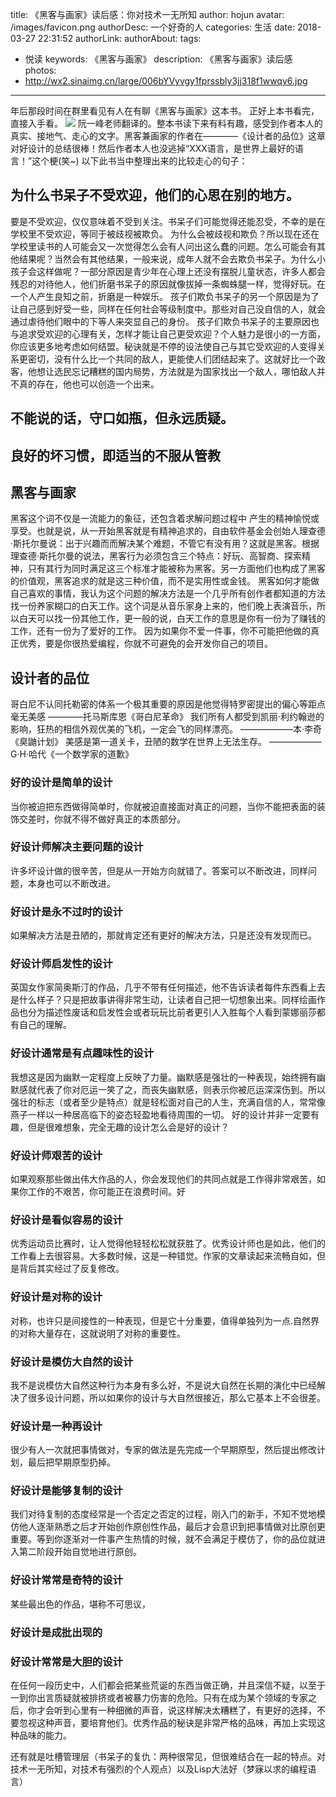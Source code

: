 title: 《黑客与画家》读后感：你对技术一无所知
author: hojun
avatar: /images/favicon.png
authorDesc: 一个好奇的人
categories: 生活
date: 2018-03-27 22:31:52
authorLink:
authorAbout:
tags:
 - 悦读
keywords: 《黑客与画家》
description: 《黑客与画家》读后感
photos:
 - http://wx2.sinaimg.cn/large/006bYVyvgy1fprssbly3jj318f1wwqv6.jpg
---
年后那段时间在群里看见有人在有聊《黑客与画家》这本书。
正好上本书看完，直接入手看。
![](http://wx2.sinaimg.cn/large/006bYVyvgy1fprssbly3jj318f1wwqv6.jpg)
阮一峰老师翻译的。整本书读下来有料有趣，感受到作者本人的真实、接地气、走心的文字。黑客兼画家的作者在————《设计者的品位》这章对好设计的总结很棒！然后作者本人也没逃掉“XXX语言，是世界上最好的语言！”这个梗(笑~)
以下此书当中整理出来的比较走心的句子：

## **为什么书呆子不受欢迎，他们的心思在别的地方。**

要是不受欢迎，仅仅意味着不受到关注。书呆子们可能觉得还能忍受，不幸的是在学校里不受欢迎，等同于被歧视被欺负。
为什么会被歧视和欺负？所以现在还在学校里读书的人可能会又一次觉得怎么会有人问出这么蠢的问题。怎么可能会有其他结果呢？当然会有其他结果，一般来说，成年人就不会去欺负书呆子。为什么小孩子会这样做呢？一部分原因是青少年在心理上还没有摆脱儿童状态，许多人都会残忍的对待他人，他们折磨书呆子的原因就像拔掉一条蜘蛛腿一样，觉得好玩。在一个人产生良知之前，折磨是一种娱乐。
孩子们欺负书呆子的另一个原因是为了让自己感到好受一些，同样在任何社会等级制度中。那些对自己没自信的人，就会通过虐待他们眼中的下等人来突显自己的身份。
孩子们欺负书呆子的主要原因也与追求受欢迎的心理有关，怎样才能让自己更受欢迎？个人魅力是很小的一方面，你应该更多地考虑如何结盟。秘诀就是不停的设法使自己与其它受欢迎的人变得关系更密切，没有什么比一个共同的敌人，更能使人们团结起来了。这就好比一个政客，他想让选民忘记糟糕的国内局势，方法就是为国家找出一个敌人，哪怕敌人并不真的存在，他也可以创造一个出来。

## **不能说的话，守口如瓶，但永远质疑。**

## **良好的坏习惯，即适当的不服从管教**

## **黑客与画家**

黑客这个词不仅是一流能力的象征，还包含着求解问题过程中 产生的精神愉悦或享受。也就是说，从一开始黑客就是有精神追求的，自由软件基金会创始人理查德·斯托尔曼说：出于兴趣而而解决某个难题，不管它有没有用？这就是黑客。根据理查德·斯托尔曼的说法，黑客行为必须包含三个特点：好玩、高智商、探索精神，只有其行为同时满足这三个标准才能被称为黑客。另一方面他们也构成了黑客的价值观，黑客追求的就是这三种价值，而不是实用性或金钱。
黑客如何才能做自己喜欢的事情，我认为这个问题的解决方法是一个几乎所有创作者都知道的方法找一份养家糊口的白天工作。这个词是从音乐家身上来的，他们晚上表演音乐，所以白天可以找一份其他工作，更一般的说，白天工作的意思是你有一份为了赚钱的工作，还有一份为了爱好的工作。
因为如果你不爱一件事，你不可能把他做的真正优秀，要是你很热爱编程，你就不可避免的会开发你自己的项目。

## **设计者的品位**

哥白尼不认同托勒密的体系一个极其重要的原因是他觉得特罗密提出的偏心等距点毫无美感      ————托马斯库恩《哥白尼革命》
我们所有人都受到凯丽·利约翰逊的影响，狂热的相信外观优美的飞机，一定会飞的同样漂亮。   ——————本·李奇《臭鼬计划》
美感是第一道关卡，丑陋的数学在世界上无法生存。   ——————G·H·哈代《一个数学家的道歉》

### **好的设计是简单的设计**

当你被迫把东西做得简单时，你就被迫直接面对真正的问题，当你不能把表面的装饰交差时，你就不得不做好真正的本质部分。

### **好设计师解决主要问题的设计**

许多坏设计做的很辛苦，但是从一开始方向就错了。答案可以不断改进，同样问题，本身也可以不断改进。

### **好设计是永不过时的设计**

如果解决方法是丑陋的，那就肯定还有更好的解决方法，只是还没有发现而已。

### **好设计师启发性的设计**
英国女作家简奥斯汀的作品，几乎不带有任何描述，他不告诉读者每件东西看上去是什么样子？只是把故事讲得非常生动，让读者自己把一切想象出来。同样绘画作品也分为描述性废话和启发性会或者玩玩比前者更引人入胜每个人看到蒙娜丽莎都有自己的理解。

### **好设计通常是有点趣味性的设计**

我想这是因为幽默一定程度上反映了力量。幽默感是强壮的一种表现，始终拥有幽默感就代表了你对厄运一笑了之，而丧失幽默感，则表示你被厄运深深伤到。所以强壮的标志（或者至少是特点）就是轻松面对自己的人生，充满自信的人，常常像燕子一样以一种居高临下的姿态轻盈地看待周围的一切。
好的设计并非一定要有趣，但是很难想象，完全无趣的设计怎么会是好的设计？

### **好设计师艰苦的设计**

如果观察那些做出伟大作品的人，你会发现他们的共同点就是工作得非常艰苦，如果你工作的不艰苦，你可能正在浪费时间。好

### **好设计是看似容易的设计**

优秀运动员比赛时，让人觉得他轻轻松松就获胜了。优秀设计师也是如此，他们的工作看上去很容易。大多数时候，这是一种错觉。作家的文章读起来流畅自如，但是背后其实经过了反复修改。
### **好设计是对称的设计**
对称，也许只是间接性的一种表现，但是它十分重要，值得单独列为一点.自然界的对称大量存在，这就说明了对称的重要性。

### **好设计是模仿大自然的设计**

我不是说模仿大自然这种行为本身有多么好，不是说大自然在长期的演化中已经解决了很多设计问题，所以如果你的设计与大自然很接近，那么它基本上不会很差。

### **好设计是一种再设计**

很少有人一次就把事情做对，专家的做法是先完成一个早期原型，然后提出修改计划，最后把早期原型扔掉。

### **好设计是能够复制的设计**

我们对待复制的态度经常是一个否定之否定的过程，刚入门的新手，不知不觉地模仿他人逐渐熟悉之后才开始创作原创性作品，最后才会意识到把事情做对比原创更重要。等到你逐渐对一件事产生热情的时候，就不会满足于模仿了，你的品位就进入第二阶段开始自觉地进行原创。

### **好设计常常是奇特的设计**

某些最出色的作品，堪称不可思议，

### **好设计是成批出现的**

### **好设计常常是大胆的设计**

在任何一段历史中，人们都会把某些荒诞的东西当做正确，并且深信不疑，以至于一到你出言质疑就被排挤或者被暴力伤害的危险。只有在成为某个领域的专家之后，你才会听到心里有一种细微的声音，说这样解决太糟糕了，有更好的选择，不要忽视这种声音，要培育他们。优秀作品的秘诀是非常严格的品味，再加上实现这种品味的能力。

还有就是吐槽管理层（书呆子的复仇：两种很常见，但很难结合在一起的特点。对技术一无所知，对技术有强烈的个人观点）以及Lisp大法好（梦寐以求的编程语言）
